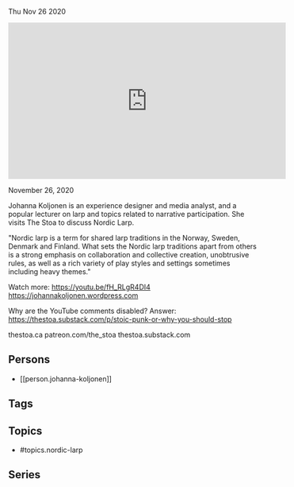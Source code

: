 



Thu Nov 26 2020

<iframe width="560" height="315" src="https://www.youtube.com/embed/ObrMgh_0GvQ" title="Nordic Larp w/ Johanna Koljonen" frameborder="0" allow="accelerometer; autoplay; clipboard-write; encrypted-media; gyroscope; picture-in-picture" allowfullscreen ></iframe>

November 26, 2020

Johanna Koljonen is an experience designer and media analyst, and a popular lecturer on larp and topics related to narrative participation. She visits The Stoa to discuss Nordic Larp.

"Nordic larp is a term for shared larp traditions in the Norway, Sweden, Denmark and Finland. What sets the Nordic larp traditions apart from others is a strong emphasis on collaboration and collective creation, unobtrusive rules, as well as a rich variety of play styles and settings sometimes including heavy themes."

Watch more: https://youtu.be/fH_RLgR4DI4
https://johannakoljonen.wordpress.com

Why are the YouTube comments disabled? Answer: https://thestoa.substack.com/p/stoic-punk-or-why-you-should-stop

thestoa.ca
patreon.com/the_stoa
thestoa.substack.com

## Persons

- [[person.johanna-koljonen]]

## Tags



## Topics

- #topics.nordic-larp

## Series



